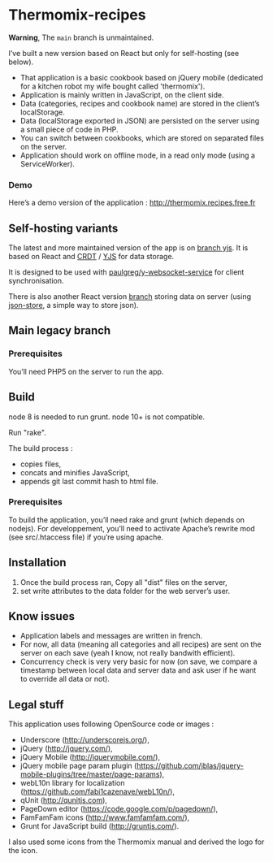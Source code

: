 # Thermomix-recipes

**Warning**, The `main` branch is unmaintained.

I’ve built a new version based on React but only for self-hosting (see below).


- That application is a basic cookbook based on jQuery mobile (dedicated for a kitchen robot my wife bought called 'thermomix').
- Application is mainly written in JavaScript, on the client side.
- Data (categories, recipes and cookbook name) are stored in the client’s localStorage.
- Data (localStorage exported in JSON) are persisted on the server using a small piece of code in PHP.
- You can switch between cookbooks, which are stored on separated files on the server.
- Application should work on offline mode, in a read only mode (using a ServiceWorker).


### Demo

Here’s a demo version of the application : http://thermomix.recipes.free.fr




## Self-hosting variants

The latest and more maintained version of the app is on
[branch yjs](https://github.com/paulgreg/thermomix-recipes/tree/yjs). It is based on React and [CRDT](https://en.wikipedia.org/wiki/Conflict-free_replicated_data_type) / [YJS](https://docs.yjs.dev/) for data storage.

It is designed to be used with [paulgreg/y-websocket-service](https://github.com/paulgreg/y-websocket-service) for client synchronisation.

There is also another React version [branch](https://github.com/paulgreg/thermomix-recipes/tree/json-store) storing data on server (using [json-store](https://github.com/paulgreg/json-store), a simple way to store json).


## Main legacy branch

### Prerequisites

You’ll need PHP5 on the server to run the app.

## Build

node 8 is needed to run grunt.
node 10+ is not compatible.

Run "rake".

The build process :

- copies files,
- concats and minifies JavaScript,
- appends git last commit hash to html file.

### Prerequisites

To build the application, you’ll need rake and grunt (which depends on nodejs).
For developpement, you’ll need to activate Apache’s rewrite mod (see src/.htaccess file) if you’re using apache.

## Installation

1. Once the build process ran, Copy all "dist" files on the server,
2. set write attributes to the data folder for the web server’s user.

## Know issues

- Application labels and messages are written in french.
- For now, all data (meaning all categories and all recipes) are sent on the server on each save (yeah I know, not really bandwith efficient).
- Concurrency check is very very basic for now (on save, we compare a timestamp between local data and server data and ask user if he want to override all data or not).

## Legal stuff

This application uses following OpenSource code or images :
- Underscore (http://underscorejs.org/),
- jQuery (http://jquery.com/),
- jQuery Mobile (http://jquerymobile.com/),
- jQuery mobile page param plugin (https://github.com/jblas/jquery-mobile-plugins/tree/master/page-params),
- webL10n library for localization (https://github.com/fabi1cazenave/webL10n/),
- qUnit (http://qunitjs.com),
- PageDown editor (https://code.google.com/p/pagedown/),
- FamFamFam icons (http://www.famfamfam.com/),
- Grunt for JavaScript build (http://gruntjs.com/).

I also used some icons from the Thermomix manual and derived the logo for the icon.
